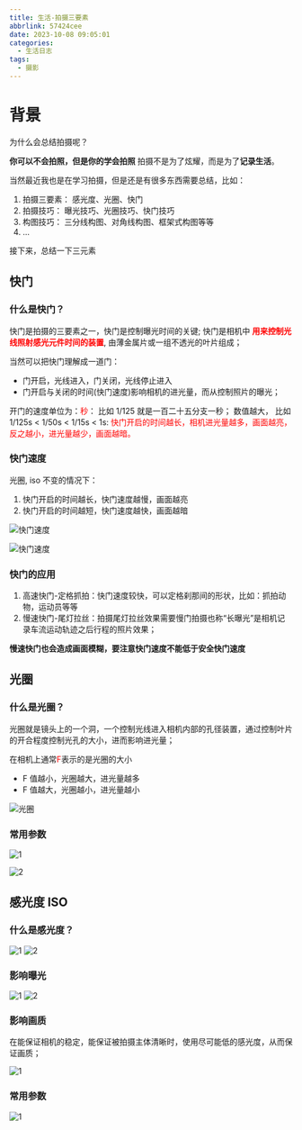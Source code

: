 ```yaml
---
title: 生活-拍摄三要素
abbrlink: 57424cee
date: 2023-10-08 09:05:01
categories:
  - 生活日志
tags:
  - 摄影
---
```


# 背景

为什么会总结拍摄呢？

**你可以不会拍照，但是你的学会拍照** 拍摄不是为了炫耀，而是为了**记录生活**。

当然最近我也是在学习拍摄，但是还是有很多东西需要总结，比如：

1. 拍摄三要素： 感光度、光圈、快门
2. 拍摄技巧： 曝光技巧、光圈技巧、快门技巧
3. 构图技巧： 三分线构图、对角线构图、框架式构图等等
4. ...

接下来，总结一下三元素

## 快门

### 什么是快门？

快门是拍摄的三要素之一，快门是控制曝光时间的关键; 快门是相机中 **<font color="#ff0000">用来控制光线照射感光元件时间的装置</font>**, 由薄金属片或一组不透光的叶片组成；

当然可以把快门理解成一道门：

- 门开启，光线进入，门关闭，光线停止进入
- 门开启与关闭的时间(快门速度)影响相机的进光量，而从控制照片的曝光；

开门的速度单位为：<font color="#ff0000">秒</font>： 比如 1/125 就是一百二十五分支一秒；
数值越大， 比如 1/125s < 1/50s < 1/15s < 1s: <font color="#ff0000">快门开启的时间越长，相机进光量越多，画面越亮，反之越小，进光量越少，画面越暗。</font>

### 快门速度

光圈, iso 不变的情况下：

1. 快门开启的时间越长，快门速度越慢，画面越亮
2. 快门开启的时间越短，快门速度越快，画面越暗

![快门速度](https://www.wangzevw.com/cdn-file/images/微信截图_20240621200359.7ax0zp1o70.webp)

![快门速度](https://www.wangzevw.com/cdn-file/images/微信截图_20240621200415.73tt49firh.webp)

### 快门的应用

1. 高速快门-定格抓拍：快门速度较快，可以定格刹那间的形状，比如：抓拍动物，运动员等等
2. 慢速快门-尾灯拉丝：拍摄尾灯拉丝效果需要慢门拍摄也称“长曝光”是相机记录车流运动轨迹之后行程的照片效果；

**慢速快门也会造成画面模糊，要注意快门速度不能低于安全快门速度**

## 光圈

### 什么是光圈？

光圈就是镜头上的一个洞，一个控制光线进入相机内部的孔径装置，通过控制叶片的开合程度控制光孔的大小，进而影响进光量；

在相机上通常<font color="#ff0000">F</font>表示的是光圈的大小

- F 值越小，光圈越大，进光量越多
- F 值越大，光圈越小，进光量越小

![光圈](https://www.wangzevw.com/cdn-file/images/微信截图_20240621201653.1zi4eztwgs.webp)

### 常用参数

![1](https://www.wangzevw.com/cdn-file/images/微信截图_20240621201823.2a4y85bktd.webp)

![2](https://www.wangzevw.com/cdn-file/images/微信截图_20240621201836.7ljusuxnhf.webp)

## 感光度 ISO

### 什么是感光度？

![1](https://www.wangzevw.com/cdn-file/images/微信截图_20240621202116.45hj0rr8sa.webp)
![2](https://www.wangzevw.com/cdn-file/images/微信截图_20240621202218.8ad4cvppfy.webp)

### 影响曝光

![1](https://www.wangzevw.com/cdn-file//images/微信截图_20240621202319.4n7kpcvd5n.webp)
![2](https://www.wangzevw.com/cdn-file//images/微信截图_20240621202329.5j424t51lo.webp)

### 影响画质

在能保证相机的稳定，能保证被拍摄主体清晰时，使用尽可能低的感光度，从而保证画质；

![1](https://www.wangzevw.com/cdn-file//images/微信截图_20240621202504.2h863l5tg0.webp)

### 常用参数

![1](https://www.wangzevw.com/cdn-file//images/微信截图_20240621202645.99t7q1y9ot.webp)
